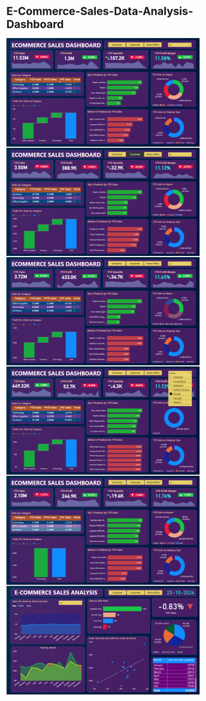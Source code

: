# E-Commerce-Sales-Data-Analysis-Dashboard
![Diagram](https://github.com/ASWIN-01s/E-Commerce-Sales-Data-Analysis-Dashboard/blob/main/dash-out%20(1).png)
![Diagram](https://github.com/ASWIN-01s/E-Commerce-Sales-Data-Analysis-Dashboard/blob/main/dash-out%20(2).png)
![Diagram](https://github.com/ASWIN-01s/E-Commerce-Sales-Data-Analysis-Dashboard/blob/main/dash-out%20(3).png)
![Diagram](https://github.com/ASWIN-01s/E-Commerce-Sales-Data-Analysis-Dashboard/blob/main/dash-out%20(4).png)
![Diagram](https://github.com/ASWIN-01s/E-Commerce-Sales-Data-Analysis-Dashboard/blob/main/dash-out%20(5).png)
![Diagram](https://github.com/ASWIN-01s/E-Commerce-Sales-Data-Analysis-Dashboard/blob/main/dash-out%20(6).png)
